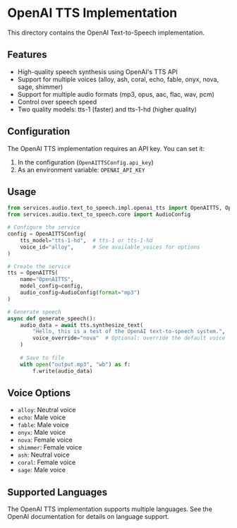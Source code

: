 # OpenAI TTS Implementation

This directory contains the OpenAI Text-to-Speech implementation.

## Features

- High-quality speech synthesis using OpenAI's TTS API
- Support for multiple voices (alloy, ash, coral, echo, fable, onyx, nova, sage, shimmer)
- Support for multiple audio formats (mp3, opus, aac, flac, wav, pcm)
- Control over speech speed
- Two quality models: tts-1 (faster) and tts-1-hd (higher quality)

## Configuration

The OpenAI TTS implementation requires an API key. You can set it:

1. In the configuration (`OpenAITTSConfig.api_key`)
2. As an environment variable: `OPENAI_API_KEY`

## Usage

```python
from services.audio.text_to_speech.impl.openai_tts import OpenAITTS, OpenAITTSConfig
from services.audio.text_to_speech.core import AudioConfig

# Configure the service
config = OpenAITTSConfig(
    tts_model="tts-1-hd",  # tts-1 or tts-1-hd
    voice_id="alloy",      # See available_voices for options
)

# Create the service
tts = OpenAITTS(
    name="OpenAITTS",
    model_config=config,
    audio_config=AudioConfig(format="mp3")
)

# Generate speech
async def generate_speech():
    audio_data = await tts.synthesize_text(
        "Hello, this is a test of the OpenAI text-to-speech system.",
        voice_override="nova"  # Optional: override the default voice
    )
    
    # Save to file
    with open("output.mp3", "wb") as f:
        f.write(audio_data)
```

## Voice Options

- `alloy`: Neutral voice
- `echo`: Male voice
- `fable`: Male voice
- `onyx`: Male voice
- `nova`: Female voice
- `shimmer`: Female voice
- `ash`: Neutral voice
- `coral`: Female voice
- `sage`: Male voice

## Supported Languages

The OpenAI TTS implementation supports multiple languages. See the OpenAI documentation for details on language support.
